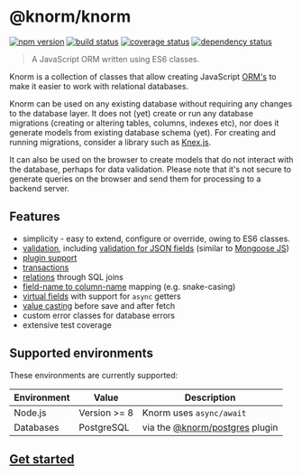 # @knorm/knorm

[![npm version](https://badge.fury.io/js/%40knorm%2Fknorm.svg)](https://badge.fury.io/js/%40knorm%2Fknorm)
[![build status](https://travis-ci.org/knorm/knorm.svg?branch=master)](https://travis-ci.org/knorm/knorm)
[![coverage status](https://coveralls.io/repos/github/knorm/knorm/badge.svg?branch=master)](https://coveralls.io/github/knorm/knorm?branch=master)
[![dependency status](https://david-dm.org/knorm/knorm.svg)](https://david-dm.org/knorm/knorm)

> A JavaScript ORM written using ES6 classes.

Knorm is a collection of classes that allow creating JavaScript
[ORM's](https://en.wikipedia.org/wiki/Object-relational_mapping) to make it
easier to work with relational databases.

Knorm can be used on any existing database without requiring any changes to the
database layer. It does not (yet) create or run any database migrations
(creating or altering tables, columns, indexes etc), nor does it generate models
from existing database schema (yet). For creating and running migrations,
consider a library such as [Knex.js](http://knexjs.org).

It can also be used on the browser to create models that do not interact with
the  database, perhaps for data validation. Please note that it's not secure to
generate queries on the browser and send them for processing to a backend
server.

## Features

* simplicity - easy to extend, configure or override, owing to ES6 classes.
* [validation](https://knorm.netlify.com/guides/validation.html), including
  [validation for JSON fields](https://knorm.netlify.com/guides/validation.html#json-validation) (similar to [Mongoose JS](http://mongoosejs.com/))
* [plugin support](https://knorm.netlify.com/guides/plugins.html)
* [transactions](https://knorm.netlify.com/guides/transactions.html)
* [relations](https://knorm-relations.netlify.com) through SQL joins
* [field-name to column-name](https://knorm.netlify.com/api.html#new-knorm-config) mapping (e.g. snake-casing)
* [virtual fields](https://knorm.netlify.com/guides/virtuals.html) with support for `async` getters
* [value casting](https://knorm.netlify.com/guides/fields.html#value-casting) before save and after fetch
* custom error classes for database errors
* extensive test coverage

## Supported environments

These environments are currently supported:

| Environment | Value           | Description                                                                 |
| ----------- | --------------- | --------------------------------------------------------------------------- |
| Node.js     | Version >= 8    | Knorm uses `async/await`                                                    |
| Databases   | PostgreSQL      | via the [@knorm/postgres](https://www.npmjs.com/package/@knorm/postgres) plugin |

## [Get started](https://knorm.netlify.com/getting-started.html)
